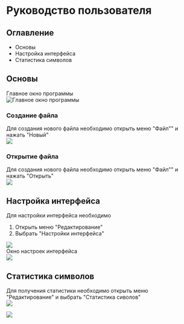 # Руководство пользователя  

## Оглавление
* Основы
* Настройка интерфейса
* Статистика символов


## Основы  
Главное окно программы  
![](/imgs/main.jpg "Главное окно программы")
### Создание файла
Для создания нового файла необходимо открыть меню "Файл"" и нажать "Новый"  
![](/imgs/new_file.png)
### Открытие файла  
Для создания нового файла необходимо открыть меню "Файл"" и нажать "Открыть"  
![](/imgs/open_file.png)

## Настройка интерфейса  
Для настройки интерфейса необходимо
1. Открыть меню "Редактирование"  
2. Выбрать "Настройки интерфейса"  

![](/imgs/ui_options.png)  
Окно настроек интерфейса  
![](/imgs/ui_themes.png)  

## Статистика символов  
Для получения статистики необходимо открыть меню "Редактирование" и выбрать "Статистика сиволов"  
![](/imgs/stat.png)  

![](/imgs/stats.png)

